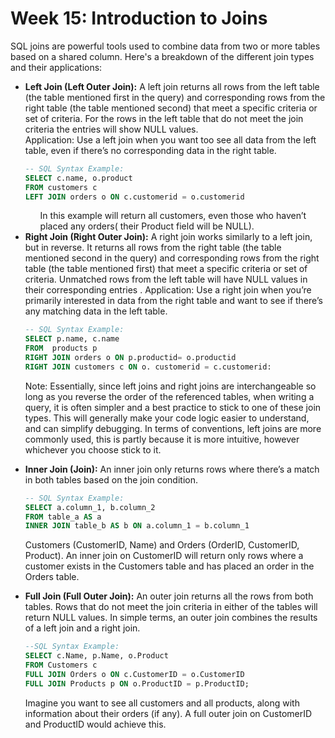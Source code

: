 <h1>Week 15: Introduction to Joins</h1>

SQL joins are powerful tools used to combine data from two or more tables based on a shared column. Here's a breakdown of the different join types and their applications:
<ul>
<li><b>Left Join (Left Outer Join):</b> A left join returns all rows from the left table (the table mentioned first in the query) and corresponding  rows from the right table (the table mentioned second) that meet a specific criteria or set of criteria. For the rows in the left table that do not meet the join criteria the entries will show NULL values. </li>
Application: Use a left  join when you want too see all data from the left table, even if there’s no corresponding data in the right table. 
             
```sql
-- SQL Syntax Example:
SELECT c.name, o.product
FROM customers c
LEFT JOIN orders o ON c.customerid = o.customerid 
```
<ol>In this  example will return all customers, even those who haven’t placed any orders( their Product field will be  NULL).</ol>

<li><b>Right Join (Right Outer Join):</b> A right join works similarly to a left join,  but in reverse. It returns all rows from the right table (the table mentioned second in the query) and corresponding  rows from the right table (the table mentioned first) that meet a specific criteria or set of criteria. Unmatched rows from the left table will have NULL values in their corresponding entries . 
Application: Use a right join when you’re primarily interested in data from the right table and want to see if there’s any matching data in the left table. </li>

```sql
-- SQL Syntax Example:
SELECT p.name, c.name 
FROM  products p
RIGHT JOIN orders o ON p.productid= o.productid
RIGHT JOIN customers c ON o. customerid = c.customerid:
```

Note: Essentially, since left joins and right joins are interchangeable so long as you reverse the order of the referenced tables, when writing a query, it is often simpler and a best practice to stick to one of these join types. This will generally make your code logic easier to understand, and  can simplify debugging. In terms of conventions, left joins are more commonly used, this is partly because it is more intuitive, however whichever you choose stick to it.


<li><b>Inner Join (Join):</b> An inner join only returns rows where there’s a match in both tables based on the join condition.</li>

```sql
-- SQL Syntax Example:
SELECT a.column_1, b.column_2
FROM table_a AS a
INNER JOIN table_b AS b ON a.column_1 = b.column_1
```

Customers (CustomerID, Name) and Orders (OrderID, CustomerID, Product). An inner join on CustomerID will return only rows where a customer exists in the Customers table and has placed an order in the Orders table.

<li><b>Full Join (Full Outer Join):</b> An outer join returns all the rows from both tables. Rows that do not meet the join criteria in either of the tables will return NULL values. In simple terms, an outer join combines the results of a left join and a right join.</li>

```sql
--SQL Syntax Example:
SELECT c.Name, p.Name, o.Product
FROM Customers c
FULL JOIN Orders o ON c.CustomerID = o.CustomerID
FULL JOIN Products p ON o.ProductID = p.ProductID;
```

Imagine you want to see all customers and all products, along with information about their orders (if any). A full outer join on CustomerID and ProductID would achieve this.
